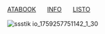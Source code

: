 [ATABOOK](https://wishbone.atabook.org/)ㅤㅤ[INFO](https://rentry.co/orph)ㅤㅤ[LISTO](https://listography.com/orph)


![ssstik io_1759257751142_1_30](https://github.com/user-attachments/assets/ca39dbde-c8ab-4b7e-ae6e-2a49fba2dd50)
ㅤㅤ

ㅤㅤ

ㅤㅤ
ㅤㅤ
ㅤㅤ
ㅤㅤ
ㅤㅤ

ㅤㅤㅤㅤㅤㅤ

ㅤㅤ
ㅤㅤ
ㅤㅤㅤㅤ

ㅤㅤ
ㅤㅤ
ㅤㅤ
ㅤㅤ
ㅤㅤ
ㅤㅤㅤㅤ

ㅤㅤ
